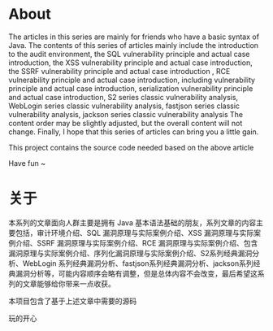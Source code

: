 # About
The articles in this series are mainly for friends who have a basic syntax of Java. The contents of this series of articles mainly include the introduction to the audit environment, the SQL vulnerability principle and actual case introduction, the XSS vulnerability principle and actual case introduction, the SSRF vulnerability principle and actual case introduction , RCE vulnerability principle and actual case introduction, including vulnerability principle and actual case introduction, serialization vulnerability principle and actual case introduction, S2 series classic vulnerability analysis, WebLogin series classic vulnerability analysis, fastjson series classic vulnerability analysis, jackson series classic vulnerability analysis The content order may be slightly adjusted, but the overall content will not change. Finally, I hope that this series of articles can bring you a little gain.

This project contains the source code needed based on the above article

Have fun ~



# 关于
本系列的文章面向人群主要是拥有 Java 基本语法基础的朋友，系列文章的内容主要包括，审计环境介绍、SQL 漏洞原理与实际案例介绍、XSS 漏洞原理与实际案例介绍、SSRF 漏洞原理与实际案例介绍、RCE 漏洞原理与实际案例介绍、包含漏洞原理与实际案例介绍、序列化漏洞原理与实际案例介绍、S2系列经典漏洞分析、WebLogin 系列经典漏洞分析、fastjson系列经典漏洞分析、jackson系列经典漏洞分析等，可能内容顺序会略有调整，但是总体内容不会改变，最后希望这系列的文章能够给你带来一点收获。

本项目包含了基于上述文章中需要的源码

玩的开心



